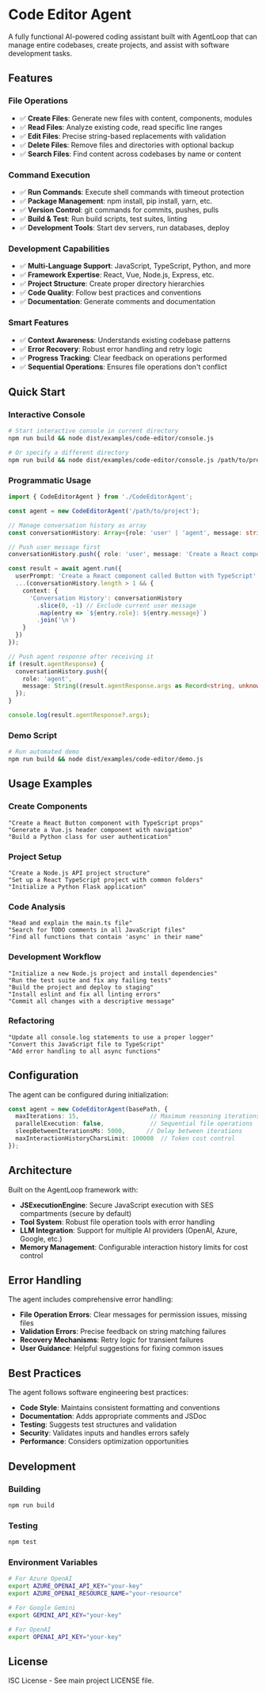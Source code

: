 # Code Editor Agent

A fully functional AI-powered coding assistant built with AgentLoop that can manage entire codebases, create projects, and assist with software development tasks.

## Features

### File Operations
- ✅ **Create Files**: Generate new files with content, components, modules
- ✅ **Read Files**: Analyze existing code, read specific line ranges  
- ✅ **Edit Files**: Precise string-based replacements with validation
- ✅ **Delete Files**: Remove files and directories with optional backup
- ✅ **Search Files**: Find content across codebases by name or content

### Command Execution
- ✅ **Run Commands**: Execute shell commands with timeout protection
- ✅ **Package Management**: npm install, pip install, yarn, etc.
- ✅ **Version Control**: git commands for commits, pushes, pulls
- ✅ **Build & Test**: Run build scripts, test suites, linting
- ✅ **Development Tools**: Start dev servers, run databases, deploy

### Development Capabilities
- ✅ **Multi-Language Support**: JavaScript, TypeScript, Python, and more
- ✅ **Framework Expertise**: React, Vue, Node.js, Express, etc.
- ✅ **Project Structure**: Create proper directory hierarchies
- ✅ **Code Quality**: Follow best practices and conventions
- ✅ **Documentation**: Generate comments and documentation

### Smart Features
- ✅ **Context Awareness**: Understands existing codebase patterns
- ✅ **Error Recovery**: Robust error handling and retry logic
- ✅ **Progress Tracking**: Clear feedback on operations performed
- ✅ **Sequential Operations**: Ensures file operations don't conflict

## Quick Start

### Interactive Console
```bash
# Start interactive console in current directory
npm run build && node dist/examples/code-editor/console.js

# Or specify a different directory
npm run build && node dist/examples/code-editor/console.js /path/to/project
```

### Programmatic Usage
```typescript
import { CodeEditorAgent } from './CodeEditorAgent';

const agent = new CodeEditorAgent('/path/to/project');

// Manage conversation history as array
const conversationHistory: Array<{role: 'user' | 'agent', message: string}> = [];

// Push user message first
conversationHistory.push({ role: 'user', message: 'Create a React component called Button with TypeScript' });

const result = await agent.run({
  userPrompt: 'Create a React component called Button with TypeScript',
  ...(conversationHistory.length > 1 && {
    context: {
      'Conversation History': conversationHistory
        .slice(0, -1) // Exclude current user message
        .map(entry => `${entry.role}: ${entry.message}`)
        .join('\n')
    }
  })
});

// Push agent response after receiving it
if (result.agentResponse) {
  conversationHistory.push({
    role: 'agent',
    message: String((result.agentResponse.args as Record<string, unknown>)?.value) || ""
  });
}

console.log(result.agentResponse?.args);
```

### Demo Script
```bash
# Run automated demo
npm run build && node dist/examples/code-editor/demo.js
```

## Usage Examples

### Create Components
```
"Create a React Button component with TypeScript props"
"Generate a Vue.js header component with navigation"
"Build a Python class for user authentication"
```

### Project Setup
```
"Create a Node.js API project structure"
"Set up a React TypeScript project with common folders"
"Initialize a Python Flask application"
```

### Code Analysis
```
"Read and explain the main.ts file"
"Search for TODO comments in all JavaScript files"
"Find all functions that contain 'async' in their name"
```

### Development Workflow
```
"Initialize a new Node.js project and install dependencies"
"Run the test suite and fix any failing tests"
"Build the project and deploy to staging"
"Install eslint and fix all linting errors"
"Commit all changes with a descriptive message"
```

### Refactoring
```
"Update all console.log statements to use a proper logger"
"Convert this JavaScript file to TypeScript"
"Add error handling to all async functions"
```

## Configuration

The agent can be configured during initialization:

```typescript
const agent = new CodeEditorAgent(basePath, {
  maxIterations: 15,                    // Maximum reasoning iterations
  parallelExecution: false,             // Sequential file operations
  sleepBetweenIterationsMs: 5000,      // Delay between iterations
  maxInteractionHistoryCharsLimit: 100000  // Token cost control
});
```

## Architecture

Built on the AgentLoop framework with:

- **JSExecutionEngine**: Secure JavaScript execution with SES compartments (secure by default)
- **Tool System**: Robust file operation tools with error handling
- **LLM Integration**: Support for multiple AI providers (OpenAI, Azure, Google, etc.)
- **Memory Management**: Configurable interaction history limits for cost control

## Error Handling

The agent includes comprehensive error handling:

- **File Operation Errors**: Clear messages for permission issues, missing files
- **Validation Errors**: Precise feedback on string matching failures  
- **Recovery Mechanisms**: Retry logic for transient failures
- **User Guidance**: Helpful suggestions for fixing common issues

## Best Practices

The agent follows software engineering best practices:

- **Code Style**: Maintains consistent formatting and conventions
- **Documentation**: Adds appropriate comments and JSDoc
- **Testing**: Suggests test structures and validation
- **Security**: Validates inputs and handles errors safely
- **Performance**: Considers optimization opportunities

## Development

### Building
```bash
npm run build
```

### Testing
```bash
npm test
```

### Environment Variables
```bash
# For Azure OpenAI
export AZURE_OPENAI_API_KEY="your-key"
export AZURE_OPENAI_RESOURCE_NAME="your-resource"

# For Google Gemini  
export GEMINI_API_KEY="your-key"

# For OpenAI
export OPENAI_API_KEY="your-key"
```

## License

ISC License - See main project LICENSE file.